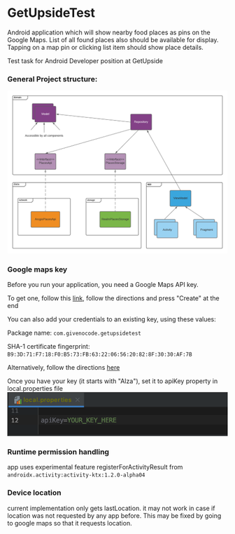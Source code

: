# GetUpsideTest

Android application which will show nearby food places as pins on the Google Maps. List of all found places also should be available for display. Tapping on a map pin or clicking list item should show place details.

Test task for Android Developer position at GetUpside


### General Project structure:
![project diagram](diagram.png "diagram")


### Google maps key

Before you run your application, you need a Google Maps API key.

To get one, follow this [link](https://console.developers.google.com/flows/enableapi?apiid=maps_android_backend&keyType=CLIENT_SIDE_ANDROID&r=B9:3D:71:F7:18:F0:B5:73:FB:63:22:06:56:20:82:8F:30:30:AF:7B%3Bcom.givenocode.getupsidetest), follow the directions and press "Create" at the end

You can also add your credentials to an existing key, using these values:

Package name:
`com.givenocode.getupsidetest`

SHA-1 certificate fingerprint:
`B9:3D:71:F7:18:F0:B5:73:FB:63:22:06:56:20:82:8F:30:30:AF:7B`

Alternatively, follow the directions [here](https://developers.google.com/maps/documentation/android/start#get-key)


Once you have your key (it starts with "AIza"), set it to apiKey property in local.properties file
![maps key location](maps_key_location.png "key location")


### Runtime permission handling

app uses experimental feature registerForActivityResult from `androidx.activity:activity-ktx:1.2.0-alpha04`

### Device location

current implementation only gets lastLocation. it may not work in case if location was not requested by any app before. This may be fixed by going to google maps so that it requests location.

